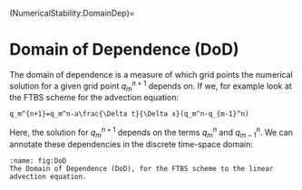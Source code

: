 (NumericalStability:DomainDep)=
# Domain of Dependence (DoD)
The domain of dependence is a measure of which grid points the numerical solution for a given grid point $q_m^{n+1}$ depends on. If we, for example look at the FTBS scheme for the advection equation:

```{math}
q_m^{n+1}=q_m^n-a\frac{\Delta t}{\Delta x}(q_m^n-q_{m-1}^n)
```

Here, the solution for $q_m^{n+1}$ depends on the terms $q_m^n$ and $q_{m-1}^n$. We can annotate these dependencies in the discrete time-space domain:

```{figure} ../Figures/Domain_Dep_FTBS.png
:name: fig:DoD
The Domain of Dependence (DoD), for the FTBS scheme to the linear advection equation.
```

